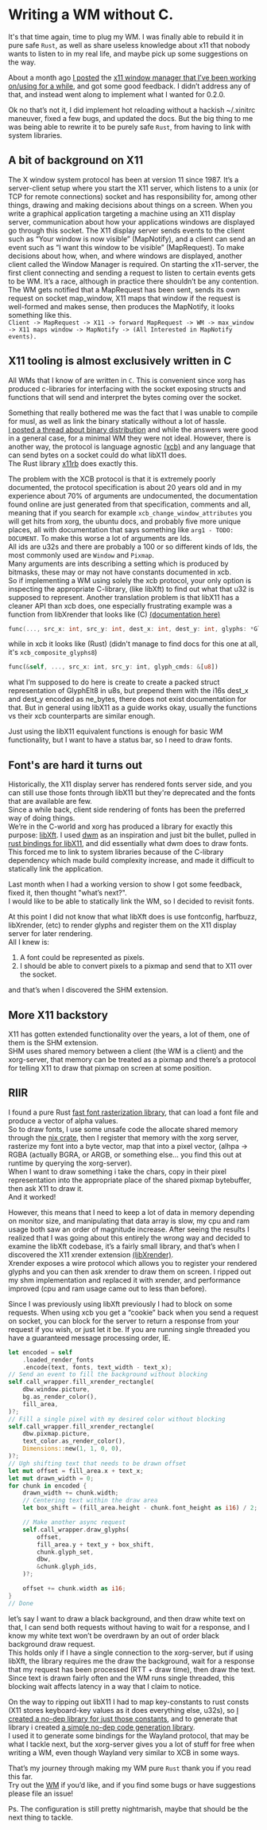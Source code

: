 # Writing a WM without C.

It's that time again, time to plug my WM. 
I was finally able to rebuild it in pure safe `Rust`, as well as share useless knowledge about x11 that nobody wants to 
listen to in my real life, and maybe pick up some suggestions on the way.

About a month ago [I posted](https://old.reddit.com/r/rust/comments/u00vxm/i_wrote_an_x11_tiling_window_manager_inspired_by/) the [x11 window manager that I’ve been working on/using for a while](https://github.com/MarcusGrass/pgwm), and got some good feedback.
I didn’t address any of that, and instead went along to implement what I wanted for 0.2.0. 

Ok no that’s not it, I did implement hot reloading without a hackish ~/.xinitrc maneuver, fixed a few bugs, and updated the docs. But the big thing to me was being able to rewrite it to be purely safe `Rust`, from having to link with system libraries.

## A bit of background on X11
The X window system protocol has been at version 11 since 1987. 
It’s a server-client setup where you start the X11 server, 
which listens to a unix (or TCP for remote connections) socket and has responsibility for, 
among other things, drawing and making decisions about things on a screen.
When you write a graphical application targeting a machine using an X11 display server, 
communication about how your applications windows are displayed go through this socket. 
The X11 display server sends events to the client such as “Your window is now visible” (MapNotify), 
and a client can send an event such as “I want this window to be visible” (MapRequest). 
To make decisions about how, when, and where windows are displayed, another client called the Window Manager is required. 
On starting the x11-server, the first client connecting and sending a request to listen to certain events gets to be WM. 
It’s a race, although in practice there shouldn’t be any contention.
The WM gets notified that a MapRequest has been sent, sends its own request on socket map_window, 
X11 maps that window if the request is well-formed and makes sense, then produces the MapNotify, 
it looks something like this.  
```Client -> MapRequest -> X11 -> forward MapRequest -> WM -> max_window -> X11 maps window -> MapNotify -> (All Interested in MapNotify events).```


## X11 tooling is almost exclusively written in C
All WMs that I know of are written in `C`. This is convenient since xorg has produced c-libraries for interfacing with the socket exposing structs and functions that will send and interpret the bytes coming over the socket.

Something that really bothered me was the fact that I was unable to compile for musl, 
as well as link the binary statically without a lot of hassle.  
[I posted a thread about binary distribution](https://old.reddit.com/r/rust/comments/ubiu8o/binary_distribution_with_statically_linked/) 
and while the answers were good in a general case, for a minimal WM they were not ideal. 
However, there is another way, the protocol is language agnostic [(xcb)](https://cgit.freedesktop.org/xcb/proto/tree/doc/xml-xcb.txt) 
and any language that can send bytes on a socket could do what libX11 does.  
The Rust library [x11rb](https://github.com/psychon/x11rb) does exactly this.  

The problem with the XCB protocol is that it is extremely poorly documented, 
the protocol specification is about 20 years old and in my experience about 70% of arguments are undocumented, 
the documentation found online are just generated from that specification, 
comments and all, meaning that if you search for example `xcb_change_window_attributes` you will get hits from xorg, 
the ubuntu docs, and probably five more unique places, all with documentation that says something like `arg1 - TODO: DOCUMENT`.
To make this worse a lot of arguments are Ids.  
All ids are u32s and there are probably a 100 or so different kinds of Ids, the most commonly used are `Window` and `Pixmap`.  
Many arguments are ints describing a setting which is produced by bitmasks, these may or may not have constants documented in xcb.  
So if implementing a WM using solely the xcb protocol, your only option is inspecting the appropriate C-library, 
(like libXft) to find out what that u32 is supposed to represent. 
Another translation problem is that libX11 has a cleaner API than xcb does, 
one especially frustrating example was a function from libXrender that looks like (C) [(documentation here)](https://www.x.org/releases/X11R7.5/doc/libXrender/libXrender.txt)
```C
func(..., src_x: int, src_y: int, dest_x: int, dest_y: int, glyphs: *GlyphElt8…)
``` 
while in xcb it looks like (Rust) (didn't manage to find docs for this one at all, it's `xcb_composite_glyphs8`)
```Rust
func(&self, ..., src_x: int, src_y: int, glyph_cmds: &[u8])
``` 
what I’m supposed to do here is create to create a packed struct representation of GlyphElt8 in u8s, 
but prepend them with the i16s dest_x and dest_y encoded as ne_bytes, 
there does not exist documentation for that. 
But in general using libX11 as a guide works okay, usually the functions vs their xcb counterparts are similar enough.

Just using the libX11 equivalent functions is enough for basic WM functionality, but I want to have a status bar, 
so I need to draw fonts.

## Font's are hard it turns out

Historically, the X11 display server has rendered fonts server side, and you can still use those fonts through 
libX11 but they're deprecated and the fonts that are available are few.  
Since a while back, client side rendering of fonts has been the preferred way of doing things.  
We’re in the C-world and xorg has produced a library for exactly this purpose: [libXft](https://gitlab.freedesktop.org/xorg/lib/libxft). 
I used [dwm](https://dwm.suckless.org/) as an inspiration and just bit the bullet, pulled in [rust bindings for libX11](https://crates.io/crates/x11), 
and did essentially what dwm does to draw fonts.  
This forced me to link to system libraries because of the C-library dependency which made build complexity increase, 
and made it difficult to statically link the application.  

Last month when I had a working version to show I got some feedback, fixed it, then thought "what’s next?".  
I would like to be able to statically link the WM, so I decided to revisit fonts.

At this point I did not know that what libXft does is use fontconfig, harfbuzz, libXrender, (etc) 
to render glyphs and register them on the X11 display server for later rendering.  
All I knew is: 
1. A font could be represented as pixels.
2. I should be able to convert pixels to a pixmap and send that to X11 over the socket.

and that’s when I discovered the SHM extension.

## More X11 backstory
X11 has gotten extended functionality over the years, a lot of them, one of them is the SHM extension.  
SHM uses shared memory between a client (the WM is a client) and the xorg-server, 
that memory can be treated as a pixmap and there’s a protocol for telling X11 to draw that pixmap on screen at 
some position.  

## RIIR
I found a pure Rust [fast font rasterization library](https://github.com/mooman219/fontdue), 
that can load a font file and produce a vector of alpha values.  
So to draw fonts, I use some unsafe code the allocate shared memory through the [nix crate](https://docs.rs/nix/latest/nix/), 
then I register that memory with the xorg server, rasterize my font into a byte vector, map that into a pixel vector, 
(alhpa -> RGBA (actually BGRA, or ARGB, or something else... you find this out at runtime by querying the xorg-server).   
When I want to draw something i take the chars, copy in their pixel representation into the appropriate place of 
the shared pixmap bytebuffer, then ask X11 to draw it.  
And it worked!  

However, this means that I need to keep a lot of data in memory depending on monitor size, and manipulating 
that data array is slow, my cpu and ram usage both saw an order of magnitude increase.
After seeing the results I realized that I was going about this entirely the wrong way and decided to examine the 
libXft codebase, it’s a fairly small library, and that’s when I discovered the X11 xrender extension [(libXrender)](https://gitlab.freedesktop.org/xorg/lib/libxrender).  
Xrender exposes a wire protocol which allows you to register your rendered glyphs and you can then ask xrender to 
draw them on screen. 
I ripped out my shm implementation and replaced it with xrender, and performance improved (cpu and ram usage came out to less than before).

Since I was previously using libXft previously I had to block on some requests.
When using xcb you get a “cookie” back when you send a request on socket, 
you can block for the server to return a response from your request if you wish, or just let it be. 
If you are running single threaded you have a guaranteed message processing order, IE. 
```Rust
let encoded = self
    .loaded_render_fonts
    .encode(text, fonts, text_width - text_x);
// Send an event to fill the background without blocking
self.call_wrapper.fill_xrender_rectangle(
    dbw.window.picture,
    bg.as_render_color(),
    fill_area,
)?;
// Fill a single pixel with my desired color without blocking
self.call_wrapper.fill_xrender_rectangle(
    dbw.pixmap.picture,
    text_color.as_render_color(),
    Dimensions::new(1, 1, 0, 0),
)?;
// Ugh shifting text that needs to be drawn offset
let mut offset = fill_area.x + text_x;
let mut drawn_width = 0;
for chunk in encoded {
    drawn_width += chunk.width;
    // Centering text within the draw area
    let box_shift = (fill_area.height - chunk.font_height as i16) / 2;

    // Make another async request
    self.call_wrapper.draw_glyphs(
        offset,
        fill_area.y + text_y + box_shift,
        chunk.glyph_set,
        dbw,
        &chunk.glyph_ids,
    )?;

    offset += chunk.width as i16;
}
// Done
```

let’s say I want to draw a black background, and then draw white text on that, 
I can send both requests without having to wait for a response, 
and I know my white text won’t be overdrawn by an out of order black background draw request.  
This holds only if I have a single connection to the xorg-server, but if using libXft, 
the library requires me the draw the background, wait for a response that my request has been processed (RTT + draw time), 
then draw the text.  
Since text is drawn fairly often and the WM runs single threaded, 
this blocking wait affects latency in a way that I claim to notice.

On the way to ripping out libX11 I had to map key-constants to rust consts (X11 stores keyboard-key values as it does everything else, u32s), 
so [I created a no-dep library for just those constants](https://github.com/MarcusGrass/x11-keysyms), 
and to generate that library i created [a simple no-dep code generation library](https://github.com/MarcusGrass/codegen-rs).  
I used it to generate some bindings for the Wayland protocol, that may be what I tackle next, 
but the xorg-server gives you a lot of stuff for free when writing a WM, 
even though Wayland very similar to XCB in some ways.

That’s my journey through making my WM pure `Rust` thank you if you read this far.  
Try out the [WM](https://github.com/MarcusGrass/pgwm) if you’d like, 
and if you find some bugs or have suggestions please file an issue!

Ps. The configuration is still pretty nightmarish, maybe that should be the next thing to tackle.

